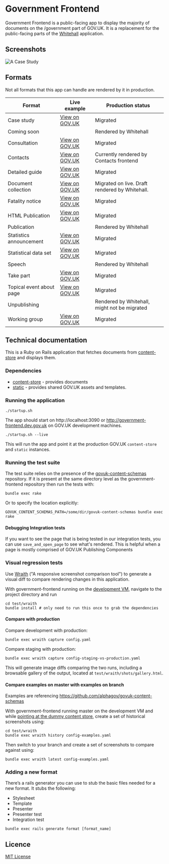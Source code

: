 # Government Frontend

Government Frontend is a public-facing app to display the majority of documents
on the /government part of GOV.UK. It is a replacement for the public-facing
parts of the [Whitehall](https://github.com/alphagov/whitehall) application.

## Screenshots

![A  Case Study](https://raw.githubusercontent.com/alphagov/government-frontend/master/docs/assets/case-study-screenshot.png)

## Formats

Not all formats that this app can handle are rendered by it in production.

| Format | Live example | Production status |
|---|---|---|
| Case study | [View on GOV.UK](https://www.gov.uk/government/case-studies/2013-elections-in-swaziland) | Migrated |
| Coming soon | | Rendered by Whitehall |
| Consultation | [View on GOV.UK](https://www.gov.uk/government/consultations/soft-drinks-industry-levy) | Migrated |
| Contacts | [View on GOV.UK](https://www.gov.uk/government/organisations/hm-revenue-customs/contact/alcohol-duties-national-registration-unit) | Currently rendered by Contacts frontend |
| Detailed guide | [View on GOV.UK](https://www.gov.uk/guidance/waste-exemption-nwfd-2-temporary-storage-at-the-place-of-production--2) | Migrated |
| Document collection | [View on GOV.UK](https://www.gov.uk/government/collections/statutory-guidance-schools) | Migrated on live. Draft rendered by Whitehall. |
| Fatality notice | [View on GOV.UK](https://www.gov.uk/government/fatalities/corporal-lee-churcher-dies-in-iraq) | Migrated |
| HTML Publication | [View on GOV.UK](https://www.gov.uk/government/publications/budget-2016-documents/budget-2016)| Migrated |
| Publication | | Rendered by Whitehall |
| Statistics announcement | [View on GOV.UK](https://www.gov.uk/government/statistics/announcements/diagnostic-imaging-dataset-for-september-2015) | Migrated |
| Statistical data set | [View on GOV.UK](https://www.gov.uk/government/statistical-data-sets/unclaimed-estates-list) | Migrated |
| Speech | | Rendered by Whitehall |
| Take part | [View on GOV.UK](https://www.gov.uk/government/get-involved/take-part/become-a-councillor) | Migrated |
| Topical event about page | [View on GOV.UK](https://www.gov.uk/government/topical-events/2014-overseas-territories-joint-ministerial-council/about) | Migrated |
| Unpublishing | | Rendered by Whitehall, might not be migrated |
| Working group | [View on GOV.UK](https://www.gov.uk/government/groups/2gether-nhs-foundation-trust) | Migrated |

## Technical documentation

This is a Ruby on Rails application that fetches documents from
[content-store](https://github.com/alphagov/content-store) and displays them.

### Dependencies

- [content-store](https://github.com/alphagov/content-store) - provides documents
- [static](https://github.com/alphagov/static) - provides shared GOV.UK assets and templates.

### Running the application

```
./startup.sh
```

The app should start on http://localhost:3090 or
http://government-frontend.dev.gov.uk on GOV.UK development machines.

```
./startup.sh --live
```

This will run the app and point it at the production GOV.UK `content-store` and `static` instances.

### Running the test suite

The test suite relies on the presence of the
[govuk-content-schemas](http://github.com/alphagov/govuk-content-schemas)
repository. If it is present at the same directory level as
the government-frontend repository then run the tests with:

`bundle exec rake`

Or to specify the location explicitly:

`GOVUK_CONTENT_SCHEMAS_PATH=/some/dir/govuk-content-schemas bundle exec rake`

#### Debugging Integration tests
If you want to see the page that is being tested in our integration tests, you can use
`save_and_open_page` to see what's rendered. This is helpful when a page is mostly comprised of
GOV.UK Publishing Components

### Visual regression tests

Use [Wraith](http://bbc-news.github.io/wraith/) ("A responsive screenshot
comparison tool") to generate a visual diff to compare rendering changes in this
application.

With government-frontend running on the [development VM](https://github.gds/gds/development), navigate to
the project directory and run
```
cd test/wraith
bundle install # only need to run this once to grab the dependencies
```

#### Compare with production

Compare development with production:
```
bundle exec wraith capture config.yaml
```

Compare staging with production:
```
bundle exec wraith capture config-staging-vs-production.yaml
```

This will generate image diffs comparing the two runs, including a browsable
gallery of the output, located at `test/wraith/shots/gallery.html`.

#### Compare examples on master with examples on branch

Examples are referencing https://github.com/alphagov/govuk-content-schemas

With government-frontend running master on the development VM and while [pointing at the dummy content store](https://github.com/alphagov/govuk-content-schemas/blob/master/docs/running-frontend-against-examples.md), create a set of historical screenshots using:
```
cd test/wraith
bundle exec wraith history config-examples.yaml
```

Then switch to your branch and create a set of screenshots to compare against using:
```
bundle exec wraith latest config-examples.yaml
```

### Adding a new format

There’s a rails generator you can use to stub the basic files needed for a new format. It stubs the following:
* Stylesheet
* Template
* Presenter
* Presenter test
* Integration test

```
bundle exec rails generate format [format_name]
```

## Licence

[MIT License](LICENCE)

